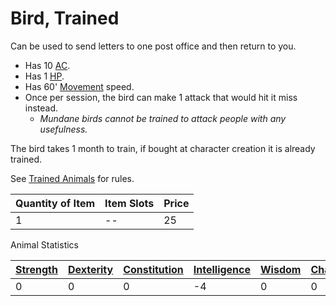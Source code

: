 # Bird, Trained

Can be used to send letters to one post office and then return to you.

- Has 10 [AC](../../../../Player%20Characters/Derived%20Statistics/Armor%20Class.md).
- Has 1 [HP](../../../../Player%20Characters/Derived%20Statistics/Health%20Points.md).
- Has 60' [Movement](../../../Game%20Procedures/Combat/Movement.md) speed.
- Once per session, the bird can make 1 attack that would hit it miss instead.
	- *Mundane birds cannot be trained to attack people with any usefulness.*

The bird takes 1 month to train, if bought at character creation it is already trained.

See [Trained Animals](../Trained%20Animals.md) for rules.

| Quantity of Item | Item Slots | Price |
| ---------------- | ---------- | ----- |
| 1                | --         | 25    |

Animal Statistics

| [Strength](../../../Player%20Characters/Abilities/Strength.md) | [Dexterity](../../../Player%20Characters/Abilities/Dexterity.md) | [Constitution](../../../Player%20Characters/Abilities/Constitution.md) | [Intelligence](../../../Player%20Characters/Abilities/Intelligence.md) | [Wisdom](../../../Player%20Characters/Abilities/Wisdom.md)<br> | [Charisma](../../../Player%20Characters/Abilities/Charisma.md)<br> |
| --------------------------------------------------------------------------- | ----------------------------------------------------------------------------- | ----------------------------------------------------------------------------------- | ----------------------------------------------------------------------------------- | --------------------------------------------------------------------------- | ------------------------------------------------------------------------------- |
| 0                                                                           | 0                                                                             | 0                                                                                   | -4                                                                                  | 0                                                                           | 0                                                                               |
